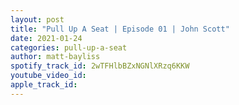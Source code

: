 ```yaml
---
layout: post
title: "Pull Up A Seat | Episode 01 | John Scott"
date: 2021-01-24
categories: pull-up-a-seat
author: matt-bayliss
spotify_track_id: 2wTFHlbBZxNGNlXRzq6KKW
youtube_video_id: 
apple_track_id: 
---
```

